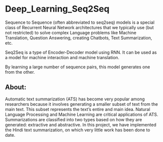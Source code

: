 # Deep_Learning_Seq2Seq
Sequence to Sequence (often abbreviated to seq2seq) models is a special class of Recurrent Neural Network architectures that we typically use (but not restricted) to solve complex Language problems like Machine Translation, Question Answering, creating Chatbots, Text Summarization, etc.

Seq2Seq is a type of Encoder-Decoder model using RNN. It can be used as a model for machine interaction and machine translation.

By learning a large number of sequence pairs, this model generates one from the other.

## About:

Automatic text summarization (ATS) has become very popular among researchers because it involves generating a smaller subset of text from the main text. This subset represents the text’s entire and main idea. Natural Language Processing and Machine Learning are critical applications of ATS. Summarizations are classified into two types based on how they are generated: extractive and abstractive. In this project, we have implemented the Hindi text summarization, on which very little work has been done to date.
